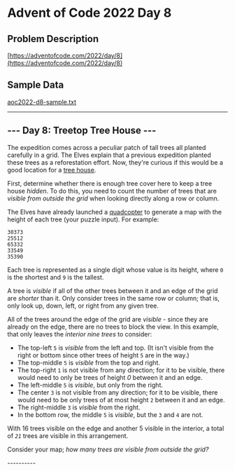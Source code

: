 # Advent of Code 2022 Day 8

## Problem Description

[https://adventofcode.com/2022/day/8](https://adventofcode.com/2022/day/8)

## Sample Data

[aoc2022-d8-sample.txt](./aoc2022-d8-sample.txt)

---

<article class="day-desc"><h2>--- Day 8: Treetop Tree House ---</h2><p>The expedition comes across a peculiar patch of tall trees all planted carefully in a grid. The Elves explain that a previous expedition planted these trees as a reforestation effort. Now, they're curious if this would be a good location for a <a href="https://en.wikipedia.org/wiki/Tree_house" target="_blank">tree house</a>.</p>
<p>First, determine whether there is enough tree cover here to keep a tree house <em>hidden</em>. To do this, you need to count the number of trees that are <em>visible from outside the grid</em> when looking directly along a row or column.</p>
<p>The Elves have already launched a <a href="https://en.wikipedia.org/wiki/Quadcopter" target="_blank">quadcopter</a> to generate a map with the height of each tree (<span title="The Elves have already launched a quadcopter (your puzzle input).">your puzzle input</span>). For example:</p>
<pre><code>30373
25512
65332
33549
35390
</code></pre>
<p>Each tree is represented as a single digit whose value is its height, where <code>0</code> is the shortest and <code>9</code> is the tallest.</p>
<p>A tree is <em>visible</em> if all of the other trees between it and an edge of the grid are <em>shorter</em> than it. Only consider trees in the same row or column; that is, only look up, down, left, or right from any given tree.</p>
<p>All of the trees around the edge of the grid are <em>visible</em> - since they are already on the edge, there are no trees to block the view. In this example, that only leaves the <em>interior nine trees</em> to consider:</p>
<ul>
<li>The top-left <code>5</code> is <em>visible</em> from the left and top. (It isn't visible from the right or bottom since other trees of height <code>5</code> are in the way.)</li>
<li>The top-middle <code>5</code> is <em>visible</em> from the top and right.</li>
<li>The top-right <code>1</code> is not visible from any direction; for it to be visible, there would need to only be trees of height <em>0</em> between it and an edge.</li>
<li>The left-middle <code>5</code> is <em>visible</em>, but only from the right.</li>
<li>The center <code>3</code> is not visible from any direction; for it to be visible, there would need to be only trees of at most height <code>2</code> between it and an edge.</li>
<li>The right-middle <code>3</code> is <em>visible</em> from the right.</li>
<li>In the bottom row, the middle <code>5</code> is <em>visible</em>, but the <code>3</code> and <code>4</code> are not.</li>
</ul>
<p>With 16 trees visible on the edge and another 5 visible in the interior, a total of <code><em>21</em></code> trees are visible in this arrangement.</p>
<p>Consider your map; <em>how many trees are visible from outside the grid?</em></p>
</article> 
----------
